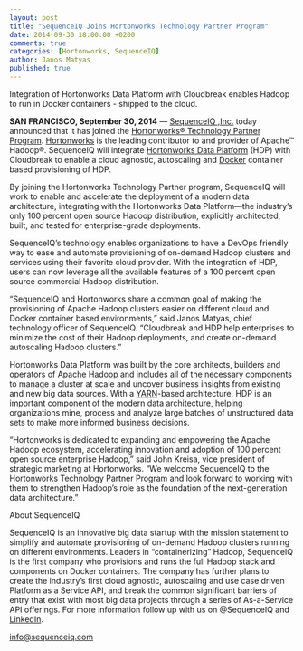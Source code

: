 ```yaml
---
layout: post
title: "SequenceIQ Joins Hortonworks Technology Partner Program"
date: 2014-09-30 18:00:00 +0200
comments: true
categories: [Hortonworks, SequenceIQ]
author: Janos Matyas
published: true
---
```


Integration of Hortonworks Data Platform with Cloudbreak enables Hadoop to run in Docker containers - shipped to the cloud.

**SAN FRANCISCO, September 30, 2014** — [SequenceIQ ,Inc.](http://sequenceiq.com/) today announced that it has joined the [Hortonworks® Technology Partner Program](http://hortonworks.com/partners/become-a-partner/). [Hortonworks](http://hortonworks.com/) is the leading contributor to and provider of Apache™ Hadoop®. SequenceIQ will integrate [Hortonworks Data Platform](http://hortonworks.com/hdp/) (HDP) with Cloudbreak to enable a cloud agnostic, autoscaling and [Docker](https://www.docker.com/) container based provisioning of HDP.

By joining the Hortonworks Technology Partner program, SequenceIQ will work to enable and accelerate the deployment of a modern data architecture, integrating with the Hortonworks Data Platform—the industry’s only 100 percent open source Hadoop distribution, explicitly architected, built, and tested for enterprise-grade deployments.

SequenceIQ’s technology enables organizations to have a DevOps friendly way to ease and automate provisioning of on-demand Hadoop clusters and services using their favorite cloud provider. With the integration of HDP, users can now leverage all the available features of a 100 percent open source commercial Hadoop distribution.

“SequenceIQ and Hortonworks share a common goal of making the provisioning of Apache Hadoop clusters easier on different cloud and Docker container based environments,” said Janos Matyas, chief technology officer of SequenceIQ. “Cloudbreak and HDP help enterprises to minimize the cost of their Hadoop deployments, and create on-demand autoscaling Hadoop clusters.”

Hortonworks Data Platform was built by the core architects, builders and operators of Apache Hadoop and includes all of the necessary components to manage a cluster at scale and uncover business insights from existing and new big data sources. With a [YARN](http://hortonworks.com/hadoop/yarn/)-based architecture, HDP is an important component of the modern data architecture, helping organizations mine, process and analyze large batches of unstructured data sets to make more informed business decisions.

“Hortonworks is dedicated to expanding and empowering the Apache Hadoop ecosystem, accelerating innovation and adoption of 100 percent open source enterprise Hadoop,” said John Kreisa, vice president of strategic marketing at Hortonworks. “We welcome SequenceIQ to the Hortonworks Technology Partner Program and look forward to working with them to strengthen Hadoop’s role as the foundation of the next-generation data architecture.”

About SequenceIQ

SequenceIQ is an innovative big data startup with the mission statement to simplify and automate provisioning of on-demand Hadoop clusters running on different environments. Leaders in “containerizing” Hadoop, SequenceIQ is the first company who provisions and runs the full Hadoop stack and components on Docker containers. The company has further plans to create the industry’s first cloud agnostic, autoscaling and use case driven Platform as a Service API, and break the common significant barriers of entry that exist with most big data projects through a series of As-a-Service API offerings.
For more information follow up with us on @SequenceIQ and [LinkedIn](https://www.linkedin.com/company/sequenceiq/).

info@sequenceiq.com
